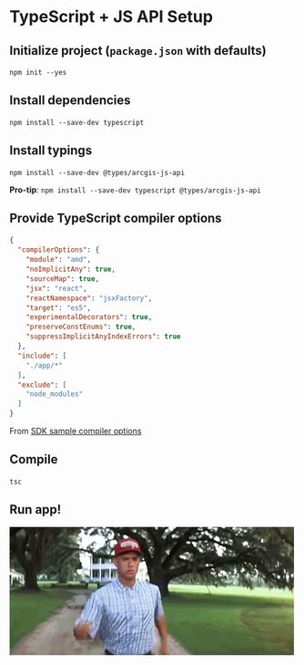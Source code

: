 # TypeScript + JS API Setup

## Initialize project (`package.json` with defaults)

```
npm init --yes
```

## Install dependencies

```
npm install --save-dev typescript
```

## Install typings

```
npm install --save-dev @types/arcgis-js-api
```

**Pro-tip**: `npm install --save-dev typescript @types/arcgis-js-api`

## Provide TypeScript compiler options

```json
{
  "compilerOptions": {
    "module": "amd",
    "noImplicitAny": true,
    "sourceMap": true,
    "jsx": "react",
    "reactNamespace": "jsxFactory",
    "target": "es5",
    "experimentalDecorators": true,
    "preserveConstEnums": true,
    "suppressImplicitAnyIndexErrors": true
  },
  "include": [
    "./app/*"
  ],
  "exclude": [
    "node_modules"
  ]
}
```

From [SDK sample compiler options](https://developers.arcgis.com/javascript/latest/guide/typescript-setup/index.html#tsconfig)

## Compile

```
tsc
```

## Run app!

![run it](../../slides/images/run-it.gif)
